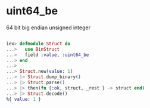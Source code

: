 # uint64_be

64 bit big endian unsigned integer

```elixir

iex> defmodule Struct do
...>   use BinStruct
...>   field :value, :uint64_be
...> end
...>
...> Struct.new(value: 1)
...> |> Struct.dump_binary()
...> |> Struct.parse()
...> |> then(fn {:ok, struct, _rest } -> struct end)
...> |> Struct.decode()
%{ value: 1 }

```
